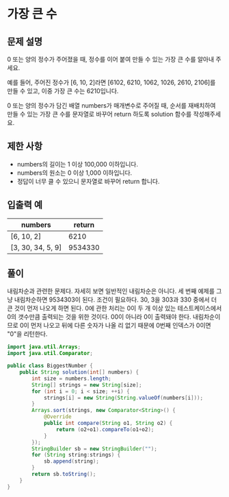 # 가장 큰 수

## 문제 설명

0 또는 양의 정수가 주어졌을 때, 정수를 이어 붙여 만들 수 있는 가장 큰 수를 알아내 주세요.

예를 들어, 주어진 정수가 [6, 10, 2]라면 [6102, 6210, 1062, 1026, 2610, 2106]를 만들 수 있고, 이중 가장 큰 수는 6210입니다.

0 또는 양의 정수가 담긴 배열 numbers가 매개변수로 주어질 때, 순서를 재배치하여 만들 수 있는 가장 큰 수를 문자열로 바꾸어 return 하도록 solution 함수를 작성해주세요.

## 제한 사항

- numbers의 길이는 1 이상 100,000 이하입니다.
- numbers의 원소는 0 이상 1,000 이하입니다.
- 정답이 너무 클 수 있으니 문자열로 바꾸어 return 합니다.

## 입출력 예

| numbers           | return  |
| ----------------- | ------- |
| [6, 10, 2]        | 6210    |
| [3, 30, 34, 5, 9] | 9534330 |



## 풀이

내림차순과 관련한 문제다. 자세히 보면 일반적인 내림차순은 아니다. 세 번째 예제를 그냥 내림차순하면 9534303이 된다. 조건이 필요하다. 30, 3을 303과 330 중에서 더 큰 것이 먼저 나오게 하면 된다. 0에 관한 처리는 0이 두 개 이상 있는 테스트케이스에서 0의 갯수만큼 출력되는 것을 위한 것이다. 00이 아니라 0이 출력돼야 한다. 내림차순이므로 0이 먼저 나오고 뒤에 다른 숫자가 나올 리 없기 때문에 0번째 인덱스가 0이면 "0"을 리턴한다.

```java
import java.util.Arrays;
import java.util.Comparator;

public class BiggestNumber {
    public String solution(int[] numbers) {
    	int size = numbers.length;
    	String[] strings = new String[size];
    	for (int i = 0; i < size; ++i) {
    		strings[i] = new String(String.valueOf(numbers[i]));
    	}
    	Arrays.sort(strings, new Comparator<String>() {
			@Override
			public int compare(String o1, String o2) {
				return (o2+o1).compareTo(o1+o2);
			}			
		});
    	StringBuilder sb = new StringBuilder("");
    	for (String string:strings) {
    		sb.append(string);	
    	}
    	return sb.toString();
    }
}
```

